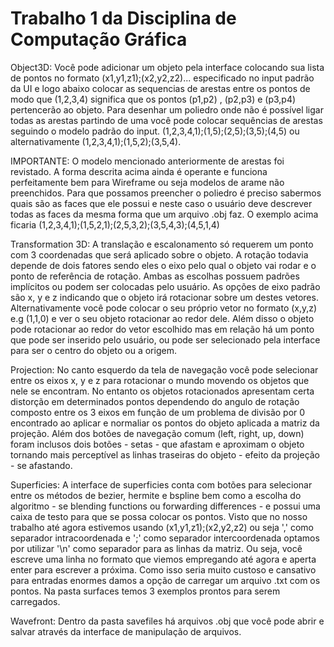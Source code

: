 # Trabalho 1 da Disciplina de Computação Gráfica  

Object3D:
Você pode adicionar um objeto pela interface colocando sua lista de pontos no formato (x1,y1,z1);(x2,y2,z2)... especificado no input padrão da UI e logo abaixo colocar as sequencias de arestas entre os pontos de modo que (1,2,3,4) significa que os pontos (p1,p2) , (p2,p3) e (p3,p4) pertencerão ao objeto. Para desenhar um poliedro onde não é possível ligar todas as arestas partindo de uma você pode colocar sequências de arestas seguindo o modelo padrão do input. (1,2,3,4,1);(1,5);(2,5);(3,5);(4,5) ou alternativamente (1,2,3,4,1);(1,5,2);(3,5,4).

IMPORTANTE: O modelo mencionado anteriormente de arestas foi revistado. A forma descrita acima ainda é operante e funciona perfeitamente bem para Wireframe ou seja modelos de arame não preenchidos. Para que possamos preencher o poliedro é preciso sabermos quais são as faces que ele possui e neste caso o usuário deve descrever todas as faces da mesma forma que um arquivo .obj faz. O exemplo acima ficaria (1,2,3,4,1);(1,5,2,1);(2,5,3,2);(3,5,4,3);(4,5,1,4)


Transformation 3D:
A translação e escalonamento só requerem um ponto com 3 coordenadas que será aplicado sobre o objeto. A rotação todavia depende de dois fatores sendo eles o eixo pelo qual o objeto vai rodar e o ponto de referência de rotação. Ambas as escolhas possuem padrões implícitos ou podem ser colocadas pelo usuário. As opções de eixo padrão são x, y e z indicando que o objeto irá rotacionar sobre um destes vetores. Alternativamente você pode colocar o seu próprio vetor no formato (x,y,z) e.g (1,1,0) e ver o seu objeto rotacionar ao redor dele. Além disso o objeto pode rotacionar ao redor do vetor escolhido mas em relação há um ponto que pode ser inserido pelo usuário, ou pode ser selecionado pela interface para ser o centro do objeto ou a origem. 

Projection:
No canto esquerdo da tela de navegação você pode selecionar entre os eixos x, y e z para rotacionar o mundo movendo os objetos que nele se encontram. No entanto os objetos rotacionados apresentam certa distorção em determinados pontos dependendo do angulo de rotação composto entre os 3 eixos em função de um problema de divisão por 0 encontrado ao aplicar e normaliar os pontos do objeto aplicada a matriz da projeção. Além dos botões de navegação comum (left, right, up, down) foram inclusos dois botões - setas - que afastam e aproximam o objeto tornando mais perceptível as linhas traseiras do objeto - efeito da projeção - se afastando.

Superficies:
A interface de superficies conta com botões para selecionar entre os métodos de bezier, hermite e bspline bem como a escolha do algoritmo - se blending functions ou forwarding differences - e possui uma caixa de testo para que se possa colocar os pontos. Visto que no nosso trabalho até agora estivemos usando (x1,y1,z1);(x2,y2,z2) ou seja ',' como separador intracoordenada e ';' como separador intercoordenada optamos por utilizar '\n' como separador para as linhas da matriz. Ou seja, você escreve uma linha no formato que viemos empregando até agora e aperta enter para escrever a próxima. Como isso seria muito custoso e cansativo para entradas enormes damos a opção de carregar um arquivo .txt com os pontos. Na pasta surfaces temos 3 exemplos prontos para serem carregados. 


Wavefront:
Dentro da pasta savefiles há arquivos .obj que você pode abrir e salvar através da interface de manipulação de arquivos. 

